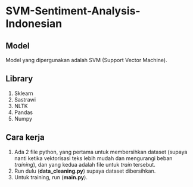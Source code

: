 # SVM-Sentiment-Analysis-Indonesian
## Model
Model yang dipergunakan adalah SVM (Support Vector Machine).
## Library
1. Sklearn
2. Sastrawi
3. NLTK
4. Pandas
5. Numpy
## Cara kerja
1. Ada 2 file python, yang pertama untuk membersihkan dataset (supaya nanti ketika vektorisasi teks lebih mudah dan mengurangi beban _training_), dan yang kedua adalah file untuk _train_ tersebut.
2. Run dulu (**data_cleaning.py**) supaya dataset dibersihkan.
3. Untuk training, run (**main.py**).
